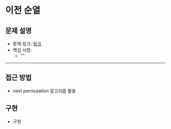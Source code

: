 # 이전 순열

## 문제 설명
- 문제 링크: [링크](https://www.acmicpc.net/problem/10973)
- 핵심 사항:
  - ""
---

## 접근 방법
- next permutation 알고리즘 활용

## 구현
- 구현